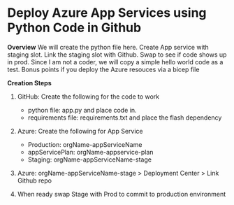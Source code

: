 # Deploy Azure App Services using Python Code in Github

**Overview**
We will create the python file here. Create App service with staging slot. Link the staging slot with Github. Swap to see if code shows up in prod. Since I am not a coder, we will copy a simple hello world code as a test. Bonus points if you deploy the Azure resouces via a bicep file

**Creation Steps**

1. GitHub: Create the following for the code to work
   - python file: app.py and place code in.
   - requirements file: requirements.txt and place the flash dependency
    
2. Azure: Create the following for App Service
   - Production: orgName-appServiceName 
   - appServicePlan: orgName-appservice-plan
   - Staging: orgName-appServiceName-stage

3. Azure: orgName-appServiceName-stage > Deployment Center > Link Github repo

4. When ready swap Stage with Prod to commit to production environment
